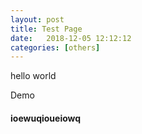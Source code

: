 ```yaml
---
layout: post
title: Test Page
date:   2018-12-05 12:12:12
categories: [others]
---
```


hello world

Demo
#### ioewuqioueiowq 
